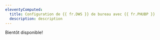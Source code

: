 ```yaml
---
eleventyComputed:
  title: Configuration de {{ fr.DWS }} de bureau avec {{ fr.PHUBP }}
  description: description
---
```

Bientôt disponible!
